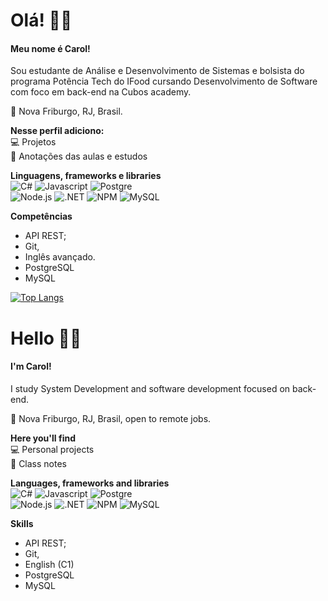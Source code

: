 # Olá! 🙋‍♀️

#### Meu nome é Carol!
Sou estudante de Análise e Desenvolvimento de Sistemas e bolsista do programa Potência Tech do IFood cursando Desenvolvimento de Software com foco em back-end na Cubos academy.

📍 Nova Friburgo, RJ, Brasil.

**Nesse perfil adiciono:**  
💻 Projetos  
📖 Anotações das aulas e estudos   

**Linguagens, frameworks e libraries**  
![C#](https://img.shields.io/badge/C%23-239120?style=for-the-badge&logo=c-sharp&logoColor=white) ![Javascript](https://img.shields.io/badge/JavaScript-323330?style=for-the-badge&logo=javascript&logoColor=F7DF1E) ![Postgre](https://img.shields.io/badge/PostgreSQL-316192?style=for-the-badge&logo=postgresql&logoColor=white)  
![Node.js](https://img.shields.io/badge/Node%20js-339933?style=for-the-badge&logo=nodedotjs&logoColor=white) ![.NET](https://img.shields.io/badge/.NET-512BD4?style=for-the-badge&logo=dotnet&logoColor=white) ![NPM](https://img.shields.io/badge/npm-CB3837?style=for-the-badge&logo=npm&logoColor=white) ![MySQL](https://img.shields.io/badge/MySQL-005C84?style=for-the-badge&logo=mysql&logoColor=white)


**Competências**
- API REST;
- Git,
- Inglês avançado.
- PostgreSQL
- MySQL


[![Top Langs](https://github-readme-stats.vercel.app/api/top-langs/?username=carolrochafloro)](https://github.com/anuraghazra/github-readme-stats)

# Hello 🙋‍♀️

#### I'm Carol!
I study System Development and software development focused on back-end.

📍 Nova Friburgo, RJ, Brasil, open to remote jobs.

**Here you'll find**  
💻 Personal projects  
📖 Class notes    

**Languages, frameworks and libraries**  
![C#](https://img.shields.io/badge/C%23-239120?style=for-the-badge&logo=c-sharp&logoColor=white) ![Javascript](https://img.shields.io/badge/JavaScript-323330?style=for-the-badge&logo=javascript&logoColor=F7DF1E) ![Postgre](https://img.shields.io/badge/PostgreSQL-316192?style=for-the-badge&logo=postgresql&logoColor=white)  
![Node.js](https://img.shields.io/badge/Node%20js-339933?style=for-the-badge&logo=nodedotjs&logoColor=white) ![.NET](https://img.shields.io/badge/.NET-512BD4?style=for-the-badge&logo=dotnet&logoColor=white) ![NPM](https://img.shields.io/badge/npm-CB3837?style=for-the-badge&logo=npm&logoColor=white) ![MySQL](https://img.shields.io/badge/MySQL-005C84?style=for-the-badge&logo=mysql&logoColor=white)  


**Skills**
- API REST;
- Git,
- English (C1)
- PostgreSQL
- MySQL

